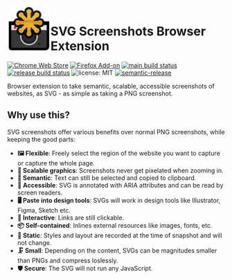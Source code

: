 <img src="images/icon_256.png" height="100px" width="100px" align="left" alt="" />

# SVG Screenshots Browser Extension

[![Chrome Web Store](https://img.shields.io/chrome-web-store/v/nfakpcpmhhilkdpphcjgnokknpbpdllg?logo=google-chrome&logoColor=white)](https://chrome.google.com/webstore/detail/svg-screenshot/nfakpcpmhhilkdpphcjgnokknpbpdllg)
[![Firefox Add-on](https://img.shields.io/amo/v/svg-screenshots?logo=firefox&logoColor=white&label=firefox+add-on)](https://addons.mozilla.org/en-US/firefox/addon/svg-screenshots/)
[![main build status](https://img.shields.io/github/workflow/status/felixfbecker/svg-screenshots/build/main?label=main&logo=github)](https://github.com/felixfbecker/svg-screenshots/actions?query=branch%3Amain)
[![release build status](https://img.shields.io/github/workflow/status/felixfbecker/svg-screenshots/build/release?label=release&logo=github)](https://github.com/felixfbecker/svg-screenshots/actions?query=branch%3Arelease)
![license: MIT](https://img.shields.io/github/license/felixfbecker/dom-to-svg)
[![semantic-release](https://img.shields.io/badge/%20%20%F0%9F%93%A6%F0%9F%9A%80-semantic--release-e10079.svg)](https://github.com/semantic-release/semantic-release)

Browser extension to take semantic, scalable, accessible screenshots of websites, as SVG - as simple as taking a PNG screenshot.

## Why use this?

SVG screenshots offer various benefits over normal PNG screenshots, while keeping the good parts:

- **🖼 Flexible**: Freely select the region of the website you want to capture or capture the whole page.
- **💢 Scalable graphics**: Screenshots never get pixelated when zooming in.
- **📝 Semantic**: Text can still be selected and copied to clipboard.
- **🦻 Accessible**: SVG is annotated with ARIA attributes and can be read by screen readers.
- **🖥 Paste into design tools**: SVGs will work in design tools like Illustrator, Figma, Sketch etc.
- **🔗 Interactive**: Links are still clickable.
- **📦 Self-contained**: Inlines external resources like images, fonts, etc.
- **📸 Static**: Styles and layout are recorded at the time of snapshot and will not change.
- **🗜 Small**: Depending on the content, SVGs can be magnitudes smaller than PNGs and compress loslessly.
- **🛡 Secure**: The SVG will not run any JavaScript.
